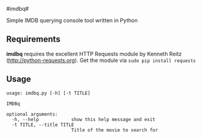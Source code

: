 #imdbq#

Simple IMDB querying console tool written in Python

## Requirements
**imdbq** requires the excellent HTTP Requests module by Kenneth Reitz (http://python-requests.org).
Get the module via
```sudo pip install requests```

## Usage
```
usage: imdbq.py [-h] [-t TITLE]

IMDBq

optional arguments:
  -h, --help            show this help message and exit
  -t TITLE, --title TITLE
                        Title of the movie to search for
```